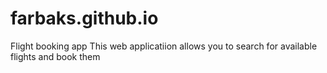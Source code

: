 # farbaks.github.io
Flight booking app
This web applicatiion allows you to search for available flights and book them
